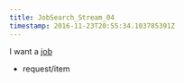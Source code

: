 ```yaml
---
title: JobSearch_Stream_04
timestamp: 2016-11-23T20:55:34.103785391Z
---
```


I want a [job](item_type)
* request/item
